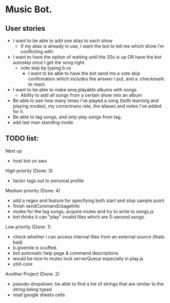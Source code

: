 # Music Bot. 

## User stories
- I want to be able to add one alias to each show
  - If my alias is already in use, I want the bot to tell me which show i’m conflicting with
- I want to have the option of waiting until the 20s is up OR have the bot autoskip once I get the song right. 
  - vote skip by typing b.vs
    - I want to be able to have the bot send me a vote skip confirmation which includes the answer i put, and a :checkmark: to react. 
- I want to be able to make amq playable albums with songs
  - Ability to add all songs from a certain show into an album
- Be able to see how many times i’ve played a song (both learning and playing modes), my correctness rate, the aliases and notes I’ve added for it. 
- Be able to tag songs, and only play songs from tag. 
- add last man standing mode 


## TODO list:
Next up <br>
- host bot on aws  

High priority (Done: 3) <br>
- factor tags out to personal profile

Medium priority (Done: 4) <br>
- add a regex and feature for specifying both start and stop sample point
- finish sendCommandUsageInfo
- mutex for the tag songs; acquire mutex and try to write to songs.js
- bot thinks it can "play" invalid files which are 0-second songs.  

Low priority (Done: 1) <br>
- check whether i can access internal files from an external source (thats bad)
- b.giverole is scuffed.  
- bot automatic help page & command descriptions  
- would be nice to mutex lock serverQueue especially in play.js  
- ytld-core  

Another Project (Done: 2) <br>
- pseudo-dropdown: be able to find a list of strings that are similar to the string being typed  
- read google sheets cells  
